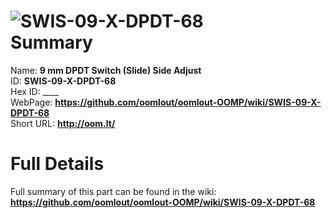 
![SWIS-09-X-DPDT-68](https://github.com/oomlout/oomlout-OOMP/blob/master/parts/SWIS-09-X-DPDT-68/SWIS-09-X-DPDT-68_420.jpg)   
Summary
=================
  
Name: __9 mm DPDT Switch (Slide) Side Adjust__    
ID: __SWIS-09-X-DPDT-68__   
Hex ID: ____   
WebPage: __https://github.com/oomlout/oomlout-OOMP/wiki/SWIS-09-X-DPDT-68__   
Short URL: __http://oom.lt/__   

Full Details
==========================
Full summary of this part can be found in the wiki:   
__https://github.com/oomlout/oomlout-OOMP/wiki/SWIS-09-X-DPDT-68__    

